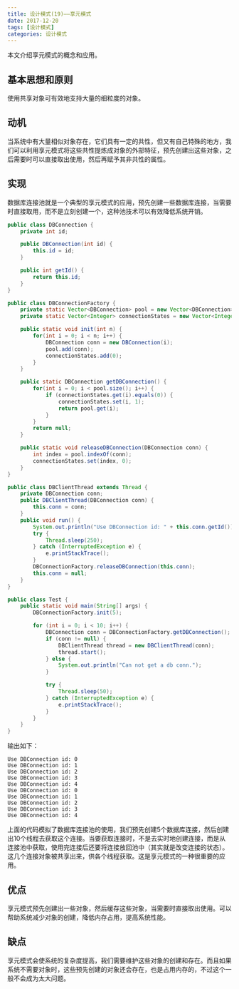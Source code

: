 ```yaml
---
title: 设计模式(19)——享元模式
date: 2017-12-20
tags: [设计模式]
categories: 设计模式
---
```


本文介绍享元模式的概念和应用。

<!--more-->

## 基本思想和原则

使用共享对象可有效地支持大量的细粒度的对象。

## 动机

当系统中有大量相似对象存在，它们具有一定的共性，但又有自己特殊的地方，我们可以利用享元模式将这些共性提炼成对象的外部特征，预先创建出这些对象，之后需要时可以直接取出使用，然后再赋予其非共性的属性。

## 实现

数据库连接池就是一个典型的享元模式的应用，预先创建一些数据库连接，当需要时直接取用，而不是立刻创建一个，这种池技术可以有效降低系统开销。

```Java
public class DBConnection {
    private int id;

    public DBConnection(int id) {
        this.id = id;
    }

    public int getId() {
        return this.id;
    }
}

public class DBConnectionFactory {
    private static Vector<DBConnection> pool = new Vector<DBConnection>();
    private static Vector<Integer> connectionStates = new Vector<Integer>();

    public static void init(int n) {
        for(int i = 0; i < n; i++) {
            DBConnection conn = new DBConnection(i);
            pool.add(conn);
            connectionStates.add(0);
        }
    }

    public static DBConnection getDBConnection() {
        for(int i = 0; i < pool.size(); i++) {
            if (connectionStates.get(i).equals(0)) {
                connectionStates.set(i, 1);
                return pool.get(i);
            }
        }
        return null;
    }

    public static void releaseDBConnection(DBConnection conn) {
        int index = pool.indexOf(conn);
        connectionStates.set(index, 0);
    }
}

public class DBClientThread extends Thread {
    private DBConnection conn;
    public DBClientThread(DBConnection conn) {
        this.conn = conn;
    }
    public void run() {
        System.out.println("Use DBConnection id: " + this.conn.getId());
        try {
            Thread.sleep(250);
        } catch (InterruptedException e) {
            e.printStackTrace();
        }
        DBConnectionFactory.releaseDBConnection(this.conn);
        this.conn = null;
    }
}

public class Test {
    public static void main(String[] args) {
        DBConnectionFactory.init(5);

        for (int i = 0; i < 10; i++) {
            DBConnection conn = DBConnectionFactory.getDBConnection();
            if (conn != null) {
                DBClientThread thread = new DBClientThread(conn);
                thread.start();
            } else {
                System.out.println("Can not get a db conn.");
            }

            try {
                Thread.sleep(50);
            } catch (InterruptedException e) {
                e.printStackTrace();
            }
        }
    }
}
```

输出如下：

```
Use DBConnection id: 0
Use DBConnection id: 1
Use DBConnection id: 2
Use DBConnection id: 3
Use DBConnection id: 4
Use DBConnection id: 0
Use DBConnection id: 1
Use DBConnection id: 2
Use DBConnection id: 3
Use DBConnection id: 4
```

上面的代码模拟了数据库连接池的使用，我们预先创建5个数据库连接，然后创建出10个线程去获取这个连接。当要获取连接时，不是去实时地创建连接，而是从连接池中获取，使用完连接后还要将连接放回池中（其实就是改变连接的状态）。这几个连接对象被共享出来，供各个线程获取。这是享元模式的一种很重要的应用。

## 优点

享元模式预先创建出一些对象，然后缓存这些对象，当需要时直接取出使用。可以帮助系统减少对象的创建，降低内存占用，提高系统性能。

## 缺点

享元模式会使系统的复杂度提高，我们需要维护这些对象的创建和存在。而且如果系统不需要对象时，这些预先创建的对象还会存在，也是占用内存的，不过这个一般不会成为太大问题。